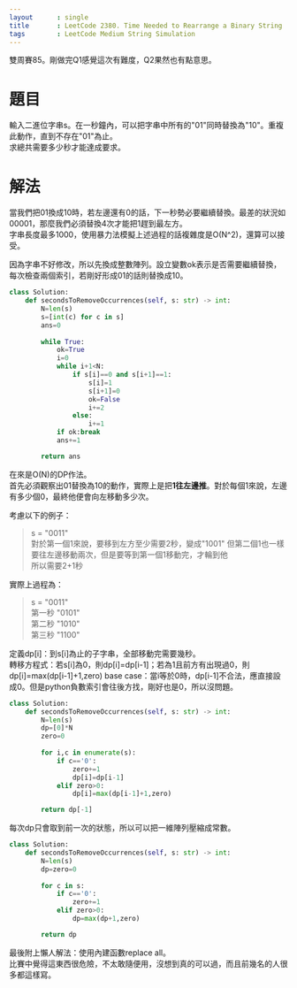 ```yaml
--- 
layout      : single
title       : LeetCode 2380. Time Needed to Rearrange a Binary String
tags        : LeetCode Medium String Simulation
---
```

雙周賽85。剛做完Q1感覺這次有難度，Q2果然也有點意思。

# 題目
輸入二進位字串s。在一秒鐘內，可以把字串中所有的"01"同時替換為"10"。重複此動作，直到不存在"01"為止。  
求總共需要多少秒才能達成要求。  

# 解法
當我們把01換成10時，若左邊還有0的話，下一秒勢必要繼續替換。最差的狀況如00001，那麼我們必須替換4次才能把1趕到最左方。  
字串長度最多1000，使用暴力法模擬上述過程的話複雜度是O(N^2)，還算可以接受。  

因為字串不好修改，所以先換成整數陣列。設立變數ok表示是否需要繼續替換，每次檢查兩個索引，若剛好形成01的話則替換成10。

```python
class Solution:
    def secondsToRemoveOccurrences(self, s: str) -> int:
        N=len(s)
        s=[int(c) for c in s]
        ans=0
        
        while True:
            ok=True
            i=0
            while i+1<N:
                if s[i]==0 and s[i+1]==1:
                    s[i]=1
                    s[i+1]=0
                    ok=False
                    i+=2
                else:
                    i+=1
            if ok:break
            ans+=1

        return ans
```

在來是O(N)的DP作法。  
首先必須觀察出01替換為10的動作，實際上是把**1往左邊推**。對於每個1來說，左邊有多少個0，最終他便會向左移動多少次。  

考慮以下的例子：  
> s = "0011"  
> 對於第一個1來說，要移到左方至少需要2秒，變成"1001"
> 但第二個1也一樣要往左邊移動兩次，但是要等到第一個1移動完，才輪到他  
> 所以需要2+1秒  

實際上過程為：  
> s = "0011"  
> 第一秒 "0101"  
> 第二秒 "1010"  
> 第三秒 "1100"  

定義dp[i]：到s[i]為止的子字串，全部移動完需要幾秒。  
轉移方程式：若s[i]為0，則dp[i]=dp[i-1]；若為1且前方有出現過0，則dp[i]=max(dp[i-1]+1,zero)
base case：當i等於0時，dp[i-1]不合法，應直接設成0。但是python負數索引會往後方找，剛好也是0，所以沒問題。  

```python
class Solution:
    def secondsToRemoveOccurrences(self, s: str) -> int:
        N=len(s)
        dp=[0]*N
        zero=0
        
        for i,c in enumerate(s):
            if c=='0':
                zero+=1
                dp[i]=dp[i-1]
            elif zero>0:
                dp[i]=max(dp[i-1]+1,zero)

        return dp[-1]
```

每次dp只會取到前一次的狀態，所以可以把一維陣列壓縮成常數。  

```python
class Solution:
    def secondsToRemoveOccurrences(self, s: str) -> int:
        N=len(s)
        dp=zero=0
        
        for c in s:
            if c=='0':
                zero+=1
            elif zero>0:
                dp=max(dp+1,zero)

        return dp
```

最後附上懶人解法：使用內建函數replace all。  
比賽中覺得這東西很危險，不太敢隨便用，沒想到真的可以過，而且前幾名的人很多都這樣寫。